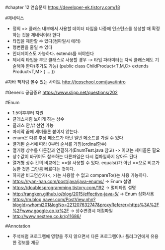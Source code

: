 #chapter 12 연습문제 https://developer-ek.tistory.com/18

#제네릭스
 - 정의 => 클래스 내부에서 사용할 데이터 타입을 나중에 인스턴스를 생성할 때 확정하는 것을 제네릭이라 한다
 - 타입을 제한할 수 있다(컴파일시 에러)
 - 형변환을 줄일 수 있다
 - 인터페이스도 가능하다. extends를 써야한다
 - 제네릭 타입을 부모 클래스로 사용할 경우 -> 타입 파라미터는 자식 클래스에도 기술해야 한다(추가도 가능)
   (public class ChildProduct<T,M,C> extends Product<T,M> { ... })
   

#자바 책처럼 볼수 있는 사이트
http://tcpschool.com/java/intro

#Generic 궁금증요
https://www.slipp.net/questions/202

#Enum
  - 1.5이후부터 지원
  - 클래스처럼 보이게 하는 상수
  - 클래스 안,밖 선언 가능
  - 마지막 끝에 세미콜론 붙이지 않는다.
  - enum은 다른 추상 메소드가 아닌 일반 메소드를 가질 수 있다
  - 열거된 순서에 따라 0부터 순서를 가짐(ordinal함수)
  - 열거형 상수를 다른값과 연결하기(EnumTest.java 참고) -> 이떄는 세미콜론 필요
  - 상수값이 바뀌어도 참조하는 다른파일은 다시 컴파일하지 않아도 된다
  - 열거형 상수 간의 비교에는 ==을 사용할 수 있다. equals()가 아닌 ==으로 비교가능한 것은 그만큼 빠르다는 것이다.
  - 하지만 비교연산자(<, >)는 사용할 수 없고 compareTo()는 사용 가능하다. 
  - https://ryan-han.com/post/java/java-enums/ -> Enum 설명 
  - https://doublesprogramming.tistory.com/192 -> 멀티타입 설명
  - http://rangken.github.io/blog/2015/effective-java-5/ -> Enum 심화사용
  - https://m.blog.naver.com/PostView.nhn?blogId=whomi201&logNo=221207632747&proxyReferer=https%3A%2F%2Fwww.google.co.kr%2F -> 상수변경시 재컴파일
  - http://www.nextree.co.kr/p11686/
  
#Annotation
  - 주석처럼 프로그램에 영향을 주지 않으면서 다른 프로그램이나 플러그인에게 유용한 정보를 제공 

 



